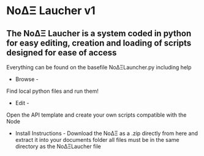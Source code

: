 # NoΔΞ Laucher v1

## The NoΔΞ Laucher is a system coded in python for easy editing, creation and loading of scripts designed for ease of access

Everything can be found on the basefile NoΔΞLauncher.py including help

- Browse -

Find local python files and run them!

- Edit -

Open the API template and create your own scripts compatible with the Node

- Install Instructions -
Download the NoΔΞ as a .zip directly from here and extract it into your documents folder
all files must be in the same directory as the NoΔΞLaucher file
